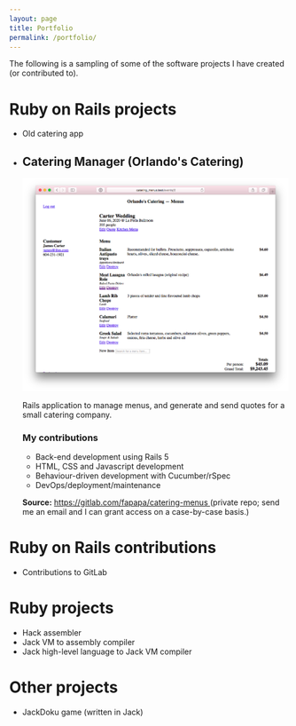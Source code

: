 ```yaml
---
layout: page
title: Portfolio
permalink: /portfolio/
---
```

The following is a sampling of some of the software projects I have created (or
contributed to).

# Ruby on Rails projects
<ul>
<li>Old catering app</li>
<li>
<h2 class="project">Catering Manager (Orlando's Catering)</h2>
<img alt="Catering Manager app screenshot" src="/assets/catering_manager-screenshot.png"/>
<p class="description">
  Rails application to manage menus, and generate and send quotes for a small
  catering company.
</p>
<h3>My contributions</h3>
<ul>
	<li>Back-end development using Rails 5</li>
	<li>HTML, CSS and Javascript development</li>
	<li>Behaviour-driven development with Cucumber/rSpec</li>
	<li>DevOps/deployment/maintenance</li>
</ul>
<p class="source">
  <strong>Source:</strong> <a href="https://gitlab.com/fapapa/catering-menus">
  https://gitlab.com/fapapa/catering-menus </a> (private repo; send me an email
  and I can grant access on a case-by-case basis.)
</p>
</li>
</ul>

# Ruby on Rails contributions
* Contributions to GitLab

# Ruby projects
* Hack assembler
* Jack VM to assembly compiler
* Jack high-level language to Jack VM compiler

# Other projects
* JackDoku game (written in Jack)
